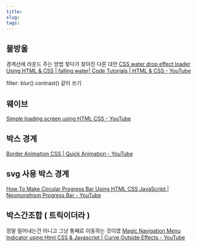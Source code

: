 ```yaml
---
title:
slug:
tags:
---
```


## 물방울

경계선에 라운드 주는 방법 찾다가 찾아진 다른 대안
[CSS water drop effect loader Using HTML & CSS | falling water| Code Tutorials | HTML & CSS - YouTube](https://www.youtube.com/watch?v=einL7l6IO8g)

filter: blur() contrast() 같이 쓰기

## 웨이브

[Simple loading screen using HTML CSS - YouTube](https://www.youtube.com/watch?v=2oB8y-EcmGw)

## 박스 경계

[Border Animation CSS | Quick Animation - YouTube](https://www.youtube.com/watch?v=wqb0kaRdyyA)

## svg 사용 박스 경계

[How To Make Circular Progress Bar Using HTML CSS JavaScript | Neomorphism Progress Bar - YouTube](https://www.youtube.com/watch?v=mSfsGTIQlxg)

## 박스간조합 ( 트릭이더라 )

정말 밀어내는건 아니고 그냥 통째로 이동하는 것이였
[Magic Navigation Menu Indicator using Html CSS & Javascript | Curve Outside Effects - YouTube](https://www.youtube.com/watch?v=ArTVfdHOB-M)
